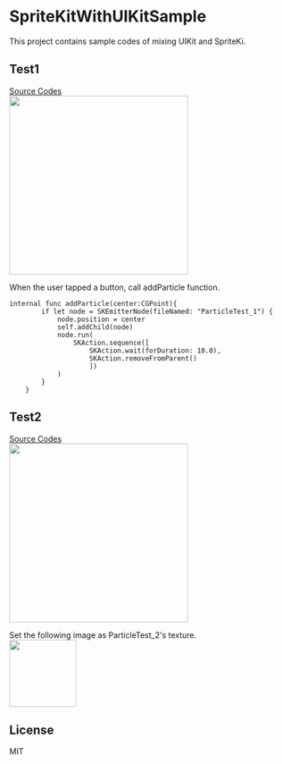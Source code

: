 # SpriteKitWithUIKitSample

This project contains sample codes of mixing UIKit and SpriteKi.

## Test1
[Source Codes](https://github.com/ymmtshny/SpriteKitWithUIKitSample/tree/master/SpriteKitWithUIKitSample/ParticleTest_1)  
<img src="https://github.com/ymmtshny/SpriteKitWithUIKitSample/blob/master/images/test1.gif" width="320" />  

When the user tapped a button, call addParticle function.
```
internal func addParticle(center:CGPoint){
        if let node = SKEmitterNode(fileNamed: "ParticleTest_1") {
            node.position = center
            self.addChild(node)
            node.run(
                SKAction.sequence([
                    SKAction.wait(forDuration: 10.0),
                    SKAction.removeFromParent()
                    ])
            )
        }
    }
```

## Test2
[Source Codes](https://github.com/ymmtshny/SpriteKitWithUIKitSample/tree/master/SpriteKitWithUIKitSample/New%20Group1)  
<img src="https://github.com/ymmtshny/SpriteKitWithUIKitSample/blob/master/images/test2.gif" width="320" />  

Set the following image as ParticleTest_2's texture.  
<img src="https://github.com/ymmtshny/SpriteKitWithUIKitSample/blob/master/SpriteKitWithUIKitSample/New%20Group1/Assets.xcassets/Particle%20Sprite%20Atlas.spriteatlas/balloons.imageset/8-colorful-balloons-png-image-download-balloons.png?raw=true" width="120" />



## License
MIT
